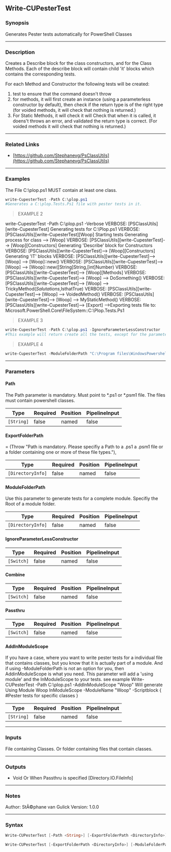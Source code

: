 Write-CUPesterTest
------------------

### Synopsis
Generates Pester tests automatically for PowerShell Classes

---

### Description

Creates a Describe block for the class constructors, and for the Class Methods.
Each of the describe block will contain child 'it' blocks which contains the corresponding tests.

For each Method and Constructor the following tests will be created:
1) test to ensure that the command doesn't throw
2) for methods, it will first create an instance (using a parameterless constructor by default), then check if the return type is of the right type (for voided methods, it will check that nothing is returned.)
3) For Static Methods, it will check it will Check that when it is called, it doens't throws an error, and validated the return type is correct. (For voided methods it will check that nothing is returned.)

---

### Related Links
* [https://github.com/Stephanevg/PsClassUtils](https://github.com/Stephanevg/PsClassUtils)

---

### Examples
The File C:\plop.ps1 MUST contain at least one class.

```PowerShell
write-CupesterTest -Path C:\plop.ps1
#Generates a C:\plop.Tests.Ps1 file with pester tests in it.
```
> EXAMPLE 2

write-CupesterTest -Path C:\plop.ps1 -Verbose
VERBOSE: [PSClassUtils][write-CupesterTest] Generating tests for C:\Plop.ps1
VERBOSE: [PSClassUtils][write-CupesterTest][Woop] Starting tests Generating process for class --> [Woop]
VERBOSE: [PSClassUtils][write-CupesterTest]--> [Woop][Constructors] Generating 'Describe' block for Constructors
VERBOSE: [PSClassUtils][write-CupesterTest]--> [Woop][Constructors] Generating 'IT' blocks
VERBOSE: [PSClassUtils][write-CupesterTest]--> [Woop] --> [Woop]::new()
VERBOSE: [PSClassUtils][write-CupesterTest]--> [Woop] --> [Woop]::new([String]String,[int]Number)
VERBOSE: [PSClassUtils][write-CupesterTest]--> [Woop][Methods]
VERBOSE: [PSClassUtils][write-CupesterTest]--> [Woop] --> DoSomething()
VERBOSE: [PSClassUtils][write-CupesterTest]--> [Woop] --> TrickyMethod($Salutations,$IsthatTrue)
VERBOSE: [PSClassUtils][write-CupesterTest]--> [Woop] --> VoidedMethod()
VERBOSE: [PSClassUtils][write-CupesterTest]--> [Woop] --> MyStaticMethod()
VERBOSE: [PSClassUtils][write-CupesterTest]--> [Export] -->Exporting tests file to: Microsoft.PowerShell.Core\FileSystem::C:\Plop.Tests.Ps1
> EXAMPLE 3

```PowerShell
write-CupesterTest -Path C:\plop.ps1 -IgnoreParameterLessConstructor
#This example will return create all the tests, except for the parameterLess constructor (which can be usefull for inheritence / 'interface' situations.)
```
> EXAMPLE 4

```PowerShell
write-CupesterTest -ModuleFolderPath "C:\Program files\WindowsPowershell\Modules\plop\"
```

---

### Parameters
#### **Path**
The Path parameter is mandatory.
Must point to *.ps1 or *.psm1 file.
The files must contain powershell classes.

|Type      |Required|Position|PipelineInput|
|----------|--------|--------|-------------|
|`[String]`|false   |named   |false        |

#### **ExportFolderPath**
= (Throw "Path is mandatory. Please specifiy a Path to a .ps1 a .psm1 file or a folder containing one or more of these file types."),

|Type             |Required|Position|PipelineInput|
|-----------------|--------|--------|-------------|
|`[DirectoryInfo]`|false   |named   |false        |

#### **ModuleFolderPath**
Use this parameter to generate tests for a complete module.
Specifiy the Root of a module folder.

|Type             |Required|Position|PipelineInput|
|-----------------|--------|--------|-------------|
|`[DirectoryInfo]`|false   |named   |false        |

#### **IgnoreParameterLessConstructor**

|Type      |Required|Position|PipelineInput|
|----------|--------|--------|-------------|
|`[Switch]`|false   |named   |false        |

#### **Combine**

|Type      |Required|Position|PipelineInput|
|----------|--------|--------|-------------|
|`[Switch]`|false   |named   |false        |

#### **Passthru**

|Type      |Required|Position|PipelineInput|
|----------|--------|--------|-------------|
|`[Switch]`|false   |named   |false        |

#### **AddInModuleScope**
If you have a case, where you want to write pester tests for a individual file that contains classes, but you know that it is actually part of a module.
And if using -ModuleFolderPath is not an option for you, then AddinModuleScope is what you need.
This parameter will add a 'using module' and the InModuleScope to your tests. see example
Write-CUPesterTest -Path C:\plop.ps1 -AddInModuleScope "Woop"
Will generate
Using Module Woop
InModuleScope -ModuleName "Woop" -Scriptblock {
    #Pester tests for specific classes
}

|Type      |Required|Position|PipelineInput|
|----------|--------|--------|-------------|
|`[String]`|false   |named   |false        |

---

### Inputs
File containing Classes. Or folder containing files that contain classes.

---

### Outputs
* Void
Or
When Passthru is specified
    [Directory.IO.FileInfo]

---

### Notes
Author: StÃ©phane van Gulick
Version: 1.0.0

---

### Syntax
```PowerShell
Write-CUPesterTest [-Path <String>] [-ExportFolderPath <DirectoryInfo>] [-IgnoreParameterLessConstructor] [-Combine] [-Passthru] [-AddInModuleScope <String>] [<CommonParameters>]
```
```PowerShell
Write-CUPesterTest [-ExportFolderPath <DirectoryInfo>] [-ModuleFolderPath <DirectoryInfo>] [-IgnoreParameterLessConstructor] [-Combine] [-Passthru] [<CommonParameters>]
```
